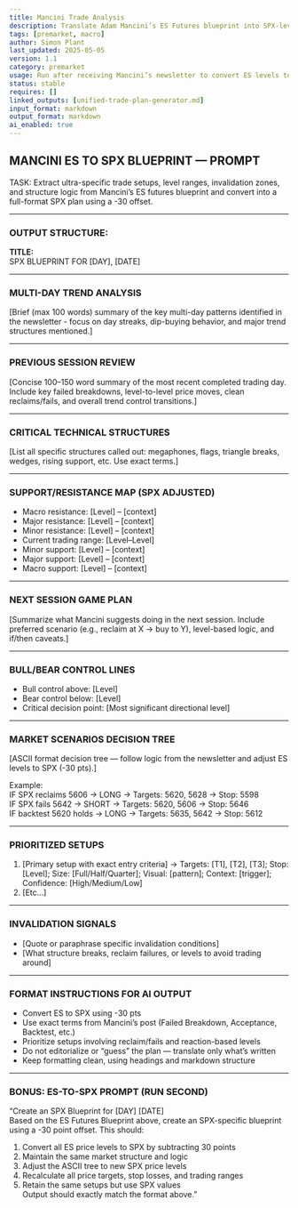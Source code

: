 ```yaml
---
title: Mancini Trade Analysis  
description: Translate Adam Mancini’s ES Futures blueprint into SPX-level options trade zones  
tags: [premarket, macro]  
author: Simon Plant  
last_updated: 2025-05-05  
version: 1.1  
category: premarket  
usage: Run after receiving Mancini’s newsletter to convert ES levels to SPX format  
status: stable  
requires: []  
linked_outputs: [unified-trade-plan-generator.md]  
input_format: markdown  
output_format: markdown  
ai_enabled: true  
---
```


## MANCINI ES TO SPX BLUEPRINT — PROMPT

TASK:
Extract ultra-specific trade setups, level ranges, invalidation zones, and structure logic from Mancini’s ES futures blueprint and convert into a full-format SPX plan using a -30 offset.

---

### OUTPUT STRUCTURE:

**TITLE:**  
SPX BLUEPRINT FOR [DAY], [DATE]

---

### MULTI-DAY TREND ANALYSIS  
[Brief (max 100 words) summary of the key multi-day patterns identified in the newsletter - focus on day streaks, dip-buying behavior, and major trend structures mentioned.]

---

### PREVIOUS SESSION REVIEW  
[Concise 100–150 word summary of the most recent completed trading day. Include key failed breakdowns, level-to-level price moves, clean reclaims/fails, and overall trend control transitions.]

---

### CRITICAL TECHNICAL STRUCTURES  
[List all specific structures called out: megaphones, flags, triangle breaks, wedges, rising support, etc. Use exact terms.]

---

### SUPPORT/RESISTANCE MAP (SPX ADJUSTED)  
- Macro resistance: [Level] – [context]  
- Major resistance: [Level] – [context]  
- Minor resistance: [Level] – [context]  
- Current trading range: [Level–Level]  
- Minor support: [Level] – [context]  
- Major support: [Level] – [context]  
- Macro support: [Level] – [context]  

---

### NEXT SESSION GAME PLAN  
[Summarize what Mancini suggests doing in the next session. Include preferred scenario (e.g., reclaim at X → buy to Y), level-based logic, and if/then caveats.]

---

### BULL/BEAR CONTROL LINES  
- Bull control above: [Level]  
- Bear control below: [Level]  
- Critical decision point: [Most significant directional level]

---

### MARKET SCENARIOS DECISION TREE  
[ASCII format decision tree — follow logic from the newsletter and adjust ES levels to SPX (-30 pts).]

Example:  
IF SPX reclaims 5606        → LONG  → Targets: 5620, 5628       → Stop: 5598  
IF SPX fails 5642           → SHORT → Targets: 5620, 5606       → Stop: 5646  
IF backtest 5620 holds      → LONG  → Targets: 5635, 5642       → Stop: 5612  

---

### PRIORITIZED SETUPS  
1. [Primary setup with exact entry criteria] → Targets: [T1], [T2], [T3]; Stop: [Level]; Size: [Full/Half/Quarter]; Visual: [pattern]; Context: [trigger]; Confidence: [High/Medium/Low]  
2. [Etc...]

---

### INVALIDATION SIGNALS  
- [Quote or paraphrase specific invalidation conditions]  
- [What structure breaks, reclaim failures, or levels to avoid trading around]

---

### FORMAT INSTRUCTIONS FOR AI OUTPUT  
- Convert ES to SPX using -30 pts  
- Use exact terms from Mancini’s post (Failed Breakdown, Acceptance, Backtest, etc.)  
- Prioritize setups involving reclaim/fails and reaction-based levels  
- Do not editorialize or “guess” the plan — translate only what’s written  
- Keep formatting clean, using headings and markdown structure

---

### BONUS: ES-TO-SPX PROMPT (RUN SECOND)

“Create an SPX Blueprint for [DAY] [DATE]  
Based on the ES Futures Blueprint above, create an SPX-specific blueprint using a -30 point offset. This should:  
1. Convert all ES price levels to SPX by subtracting 30 points  
2. Maintain the same market structure and logic  
3. Adjust the ASCII tree to new SPX price levels  
4. Recalculate all price targets, stop losses, and trading ranges  
5. Retain the same setups but use SPX values  
Output should exactly match the format above.”